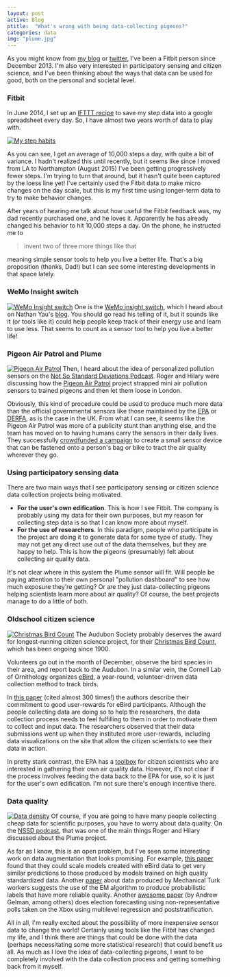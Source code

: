 ```yaml
---
layout: post
active: Blog
ptitle:  "What's wrong with being data-collecting pigeons?" 
categories: data
img: "plume.jpg"
---
```



As you might know from [my blog](http://www.science.smith.edu/~amcnamara/blog/visualization/2015/01/14/FitbitColors.html) or [twitter](https://twitter.com/minebocek/status/484751171374948353), I've been a Fitbit person since December 2013. I'm also very interested in participatory sensing and citizen science, and I've been thinking about the ways that data can be used for good, both on the personal and societal level. 

<!--more-->

### Fitbit

In June 2014, I set up an [IFTTT recipe](https://ifttt.com/recipes/173925-document-your-daily-activity-in-a-google-spreadsheet) to save my step data into a google spreadsheet every day. So, I have almost two years worth of data to play with. 

<a class="thumb" href="#"><img src="{{ site.baseurl }}/img/steps.jpeg" class="img-responsive" alt="My step habits"></a>

As you can see, I get an average of 10,000 steps a day, with quite a bit of variance. I hadn't realized this until recently, but it seems like since I moved from LA to Northampton (August 2015) I've been getting progressively fewer steps. I'm trying to turn that around, but it hasn't quite been captured by the loess line yet! I've certainly used the Fitbit data to make micro changes on the day scale, but this is my first time using longer-term data to try to make behavior changes. 


After years of hearing me talk about how useful the Fitbit feedback was, my dad recently purchased one, and he loves it. Apparently he has already changed his behavior to hit 10,000 steps a day. On the phone, he instructed me to 
> invent two of three more things like that

meaning simple sensor tools to help you live a better life. That's a big proposition (thanks, Dad!) but I can see some interesting developments in that space lately. 

### WeMo Insight switch
<a class="thumb" href="http://www.amazon.com/gp/product/B00EOEDJ9W/ref=as_li_tl?ie=UTF8&camp=1789&creative=9325&creativeASIN=B00EOEDJ9W&linkCode=as2&tag=flowingdata-20&linkId=PXV4IU5GIASZOPRZ"><img src="{{ site.baseurl }}/img/wemo.jpg" class="img-responsive" alt="WeMo Insight switch"></a>
One is the [WeMo insight switch](http://www.amazon.com/gp/product/B00EOEDJ9W/ref=as_li_tl?ie=UTF8&camp=1789&creative=9325&creativeASIN=B00EOEDJ9W&linkCode=as2&tag=flowingdata-20&linkId=PXV4IU5GIASZOPRZ), which I heard about on Nathan Yau's [blog](http://flowingdata.com/2016/04/04/a-week-with-the-wemo-insight-switch/). You should go read his telling of it, but it sounds like it (or tools like it) could help people keep track of their energy use and learn to use less. That seems to count as a sensor tool to help you live a better life! 




### Pigeon Air Patrol and Plume
<a class="thumb" href="http://www.pigeonairpatrol.com/"><img src="{{ site.baseurl }}/img/plume.jpg" class="img-responsive" alt="Pigeon Air Patrol"></a>
Then, I heard about the idea of personalized pollution sensors on the [Not So Standard Deviations Podcast](https://www.patreon.com/NSSDeviations). Roger and Hilary were discussing how the [Pigeon Air Patrol](http://www.pigeonairpatrol.com/) project strapped mini air pollution sensors to trained pigeons and then let them loose in London. 


Obviously, this kind of procedure could be used to produce much more data than the official governmental sensors like those maintained by the [EPA](https://www3.epa.gov/airquality/montring.html) or [DERFA](https://uk-air.defra.gov.uk/), as is the case in the UK. From what I can see, it seems like the Pigeon Air Patrol was more of a publicity stunt than anything else, and the team has moved on to having humans carry the sensors in their daily lives. They successfully [crowdfunded a campaign](http://www.crowdfunder.co.uk/crowdsource-air-pollution-in-london) to create a small sensor device that can be fastened onto a person's bag or bike to tract the air quality wherever they go. 




### Using participatory sensing data
There are two main ways that I see participatory sensing or citizen science data collection projects being motivated. 

* **For the user's own edification**. This is how I see Fitbit. The company is probably using my data for their own purposes, but my reason for collecting step data is so that I can know more about myself. 
* **For the use of researchers**. In this paradigm, people who participate in the project are doing it to generate data for some type of study. They may not get any direct use out of the data themselves, but they are happy to help. This is how the pigeons (presumably) felt about collecting air quality data. 

It's not clear where in this system the Plume sensor will fit. Will people be paying attention to their own personal "pollution dashboard" to see how much exposure they're getting? Or are they just data-collecting pigeons helping scientists learn more about air quality? Of course, the best projects manage to do a little of both. 


### Oldschool citizen science
<a class="thumb" href="http://www.tbo.com/pasco-county/birders-flock-to-annual-christmas-count-20141228/"><img src="{{ site.baseurl }}/img/audubon.jpg" class="img-responsive" alt="Christmas Bird Count"></a>
The Audubon Society probably deserves the award for longest-running citizen science project, for their [Christmas Bird Count](https://www.audubon.org/conservation/science/christmas-bird-count), which has been ongoing since 1900. 


Volunteers go out in the month of December, observe the bird species in their area, and report back to the Audubon. In a similar vein, the Cornell Lab of Ornithology organizes [eBird](http://ebird.org/content/ebird/), a year-round, volunteer-driven data collection method to track birds. 

In [this paper](http://www.sciencedirect.com/science/article/pii/S000632070900216X) (cited almost 300 times!) the authors describe their commitment to good user-rewards for eBird participants. Although the people collecting data are doing so to help the researchers, the data collection process needs to feel fulfilling to them in order to motivate them to collect and input data. The researchers observed that their data submissions went up when they instituted more user-rewards, including data visualizations on the site that allow the citizen scientists to see their data in action. 

In pretty stark contrast, the EPA has a [toolbox](https://www.epa.gov/air-research/air-sensor-toolbox-citizen-scientists-resources) for citizen scientists who are interested in gathering their own air quality data. However, it's not clear if the process involves feeding the data back to the EPA for use, so it is just for the user's own edification. I'm not sure there's enough incentive there. 


### Data quality
<a class="thumb" href="http://onlinelibrary.wiley.com/doi/10.1111/j.2041-210X.2010.00035.x/abstract"><img src="{{ site.baseurl }}/img/MunCarFin2010" class="img-responsive" alt="Data density"></a>
Of course, if you are going to have many people collecting cheap data for scientific purposes, you have to worry about data quality. On the [NSSD podcast](https://www.patreon.com/NSSDeviations), that was one of the main things Roger and Hilary discussed about the Plume project. 

As far as I know, this is an open problem, but I've seen some interesting work on data augmentation that looks promising. For example, [this paper](http://onlinelibrary.wiley.com/doi/10.1111/j.2041-210X.2010.00035.x/abstract) found that they could scale models created with eBird data to get very similar predictions to those produced by models trained on high quality standardized data. Another [paper](http://misrc.csom.umn.edu/workshops/2012/fall/Ipeirotis.pdf) about data produced by Mechanical Turk workers suggests the use of the EM algorithm to produce probabilistic labels that have more reliable quality. Another [awesome paper](http://www.stat.columbia.edu/~gelman/research/published/forecasting-with-nonrepresentative-polls.pdf) (by Andrew Gelman, among others) does election forecasting using non-representative polls taken on the Xbox using multilevel regression and poststratification.  


All in all, I'm really excited about the possibility of more inexpensive sensor data to change the world! Certainly using tools like the Fitbit has changed my life, and I think there are things that could be done with the data (perhaps necessitating some more statistical research) that could benefit us all. As much as I love the idea of data-collecting pigeons, I want to be completely involved with the data collection process and getting something back from it myself. 

